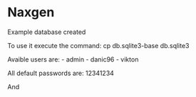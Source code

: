 # Naxgen

Example database created

To use it execute the command:
    cp db.sqlite3-base db.sqlite3
    
Avaible users are:
    - admin
    - danic96
    - vikton

All default passwords are: 12341234

And